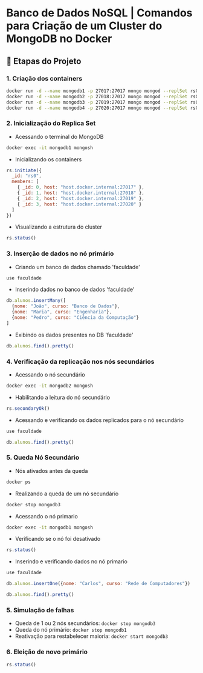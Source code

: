 # Banco de Dados NoSQL | Comandos para Criação de um Cluster do MongoDB no Docker

## 🚀 Etapas do Projeto

### 1. Criação dos containers
```bash
docker run -d --name mongodb1 -p 27017:27017 mongo mongod --replSet rs0
docker run -d --name mongodb2 -p 27018:27017 mongo mongod --replSet rs0
docker run -d --name mongodb3 -p 27019:27017 mongo mongod --replSet rs0
docker run -d --name mongodb4 -p 27020:27017 mongo mongod --replSet rs0
```

### 2. Inicialização do Replica Set
- Acessando o terminal do MongoDB
```bash
docker exec -it mongodb1 mongosh
```
- Inicializando os containers
```js
rs.initiate({
  _id: "rs0",
  members: [
    { _id: 0, host: "host.docker.internal:27017" },
    { _id: 1, host: "host.docker.internal:27018" },
    { _id: 2, host: "host.docker.internal:27019" },
    { _id: 3, host: "host.docker.internal:27020" }
  ]
})
```
- Visualizando a estrutura do cluster 
```js
rs.status()
```

### 3. Inserção de dados no nó primário
- Criando um banco de dados chamado 'faculdade'
```js
use faculdade
```
- Inserindo dados no banco de dados 'faculdade'
```js
db.alunos.insertMany([
  {nome: "João", curso: "Banco de Dados"},
  {nome: "Maria", curso: "Engenharia"},
  {nome: "Pedro", curso: "Ciência da Computação"}
]
```
- Exibindo os dados presentes no DB 'faculdade'
```js
db.alunos.find().pretty()
```

### 4. Verificação da replicação nos nós secundários
- Acessando o nó secundário
```bash
docker exec -it mongodb2 mongosh
```
- Habilitando a leitura do nó secundário
```js
rs.secondaryOk()
```
- Acessando e verificando os dados replicados para o nó secundário
```js
use faculdade 
```
```js
db.alunos.find().pretty()
```
### 5. Queda Nó Secundário 
- Nós ativados antes da queda
```bash
docker ps
```
- Realizando a queda de um nó secundário
```bash
docker stop mongodb3
```
- Acessando o nó primario
```bash
docker exec -it mongodb1 mongosh
```
- Verificando se o nó foi desativado
```js
rs.status()
```
- Inserindo e verificando dados no nó primario
```js
use faculdade 
```
```js 
db.alunos.insertOne({nome: "Carlos", curso: "Rede de Computadores"})
```
```js 
db.alunos.find().pretty()
```


### 5. Simulação de falhas
- Queda de 1 ou 2 nós secundários: `docker stop mongodb3`
- Queda do nó primário: `docker stop mongodb1`
- Reativação para restabelecer maioria: `docker start mongodb3`

### 6. Eleição de novo primário
```js
rs.status()
```




